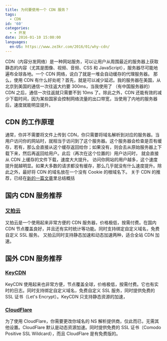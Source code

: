 ```yaml
---
title: 为何要使用一个 CDN 服务？
tags:
  - CDN
id: '60'
categories:
  - - 开发
date: 2016-01-10 15:00:00
languages:
  en-US: https://www.ze3kr.com/2016/01/why-cdn/
---
```


CDN（内容分发网络）是一种网站服务，可以让用户从周围最近的服务器上获取静态的内容（尤其是图像、视频、音频、CSS 和 JavaScript），服务器尽可能地遍布全球各地。一个 CDN 网络，说白了就是一堆会自动缓存的代理服务器。 那么，使用 CDN 有什么好处呢？首先，就是可以减少<!-- more -->延迟。我的服务器在美国，从北京到美国的通信一次往返大约要 300ms，当我使用了 （有中国服务器的）CDN 之后，通信一次往返就只需要不到 10ms 了。除此之外，CDN 还能有效的减少下载时间，因为某些国家会控制网络流量的出口带宽，当使用了内地的服务器后，速度就能明显提升。

## CDN 的工作原理

通常，你并不需要将文件上传到 CDN，你只需要将域名解析到对应的服务器。当用户访问你的网站时，就相当于访问到了这个服务器。这个服务器会检查是否有缓存，若有，那么会直接从这个缓存返回给你；如果没有，则会去从原始服务器上下载下来，然后再返回给用户。此后（再次在这个位置的）用户访问时， 就会直接从 CDN 上缓存的文件下载，速度大大提升。 访问你网站的用户越多，这个速度提升就越明显。如果大多数的请求都没有缓存，那么几乎就没有什么速度提升。除此之外，最好将 CDN 的域名放在一个没有 Cookie 的根域名下。 关于 CDN 的推荐，已经在[新的一篇文章](https://www.guozeyu.com/2017/01/wordpress-full-site-cdn/)里总结概括

## 国内 CDN 服务推荐

### [又拍云](https://www.upyun.com/)

又拍云是一个使用起来非常方便的 CDN 服务器，价格极低，按需付费。在国内 CDN 节点覆盖良好，并且还有实时统计等功能。同时支持绑定自定义域名，免费自定义 SSL 服务。 又拍云同时支持静态加速和动态加速两种，适合全站 CDN 加速。

## 国外 CDN 服务推荐

### [KeyCDN](https://www.keycdn.com/?a=7126)

KeyCDN 使用起来也非常方便，节点覆盖全球，价格极低，按需付费。它也有实时的日志。同时支持绑定自定义域名，免费自定义 SSL 服务，同时提供免费的 SSL 证书（Let's Encrypt）。KeyCDN 只支持静态资源的加速，

### [CloudFlare](https://www.cloudflare.com/)

为了使用 CloudFlare，你需要更改你域名的 NS 解析提供商，仅此而已，无需其他设置。CloudFlare 默认是动态资源加速。同时提供免费的 SSL 证书（Comodo Positive SSL Wildcard），而且 CloudFlare 是有免费版的。
